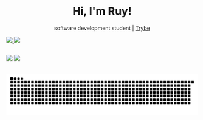 <h1 align="center">Hi, I'm Ruy!</h1>

<p align="center">software development student | <a href="https://www.betrybe.com/">Trybe</a> </p>

<div>
  <a href="https://github.com/Ruuybarbosajr">
  <img height="148em" src="https://github-readme-stats.vercel.app/api?username=Ruuybarbosajr&show_icons=true&theme=merko&include_all_commits=true&count_private=true"/>
  <img height="148em" src="https://github-readme-stats.vercel.app/api/top-langs/?username=Ruuybarbosajr&layout=compact&langs_count=7&theme=merko"/>
</div>

##


  <a href="https://www.instagram.com/ruuybarbosajr/" target="_blank"><img src="https://img.shields.io/badge/-Instagram-%23E4405F?style=for-the-badge&logo=instagram&logoColor=white" target="_blank"></a>
  <a href="https://www.linkedin.com/in/ruybarbosajr/" target="_blank"><img src="https://img.shields.io/badge/-LinkedIn-%230077B5?style=for-the-badge&logo=linkedin&logoColor=white" target="_blank"></a> 
##
![Snake animation](https://github.com/Ruuybarbosajr/Ruuybarbosajr/blob/output/github-contribution-grid-snake.svg)

 
